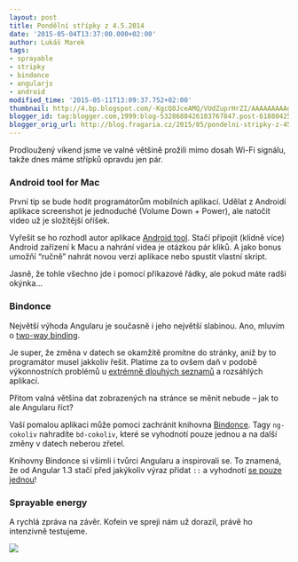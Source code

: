 ```yaml
---
layout: post
title: Pondělní střípky z 4.5.2014
date: '2015-05-04T13:37:00.000+02:00'
author: Lukáš Marek
tags:
- sprayable
- stripky
- bindonce
- angularjs
- android
modified_time: '2015-05-11T13:09:37.752+02:00'
thumbnail: http://4.bp.blogspot.com/-KgcQ8JceAMQ/VUdZuprHrZI/AAAAAAAAAgk/Z8vnHC1cPo4/s72-c/IMG_20150504_091637.jpg
blogger_id: tag:blogger.com,1999:blog-5328688426183767847.post-6188042518687843419
blogger_orig_url: http://blog.fragaria.cz/2015/05/pondelni-stripky-z-452014.html
---
```


Prodloužený víkend jsme ve valné většině prožili mimo dosah Wi-Fi
signálu, takže dnes máme střípků opravdu jen pár.

### Android tool for Mac

První tip se bude hodit programátorům mobilních aplikací. Udělat z
Androidí aplikace screenshot je jednoduché (Volume Down + Power), ale
natočit video už je složitější oříšek.

Vyřešit se ho rozhodl autor aplikace [Android
tool](https://github.com/mortenjust/androidtool-mac). Stačí připojit
(klidně více) Android zařízení k Macu a nahrání videa je otázkou pár
kliků. A jako bonus umožňí “ručně” nahrát novou verzi aplikace nebo
spustit vlastní skript.

Jasně, že tohle všechno jde i pomocí příkazové řádky, ale pokud máte
radši okýnka...

### Bindonce

Největší výhoda Angularu je současně i jeho největší slabinou. Ano,
mluvím o [two-way
binding](https://docs.angularjs.org/tutorial/step_04).

Je super, že změna v datech se okamžitě promítne do stránky, aniž by to
programátor musel jakkoliv řešit. Platíme za to ovšem daň v podobě
výkonnostních problémů u [extrémně dlouhých
seznamů](http://plnkr.co/edit/jwrHVb?p=preview) a rozsáhlých aplikací.

Přitom valná většina dat zobrazených na stránce se měnit nebude – jak to
ale Angularu říct?

Vaší pomalou aplikaci může pomoci zachránit knihovna
[Bindonce](https://github.com/Pasvaz/bindonce). Tagy `ng-cokoliv`
nahradíte `bd-cokoliv`, které se vyhodnotí pouze jednou a na další
změny v datech neberou zřetel.

Knihovny Bindonce si všimli i tvůrci Angularu a inspirovali se. To
znamená, že od Angular 1.3 stačí před jakýkoliv výraz přidat `::` a
vyhodnotí [se pouze
jednou](https://code.angularjs.org/1.3.7/docs/guide/expression#one-time-binding)\!

### Sprayable energy

A rychlá zpráva na závěr. Kofein ve spreji nám už dorazil, právě ho
intenzivně
testujeme.

[![](http://4.bp.blogspot.com/-KgcQ8JceAMQ/VUdZuprHrZI/AAAAAAAAAgk/Z8vnHC1cPo4/s400/IMG_20150504_091637.jpg)](http://4.bp.blogspot.com/-KgcQ8JceAMQ/VUdZuprHrZI/AAAAAAAAAgk/Z8vnHC1cPo4/s1600/IMG_20150504_091637.jpg)
